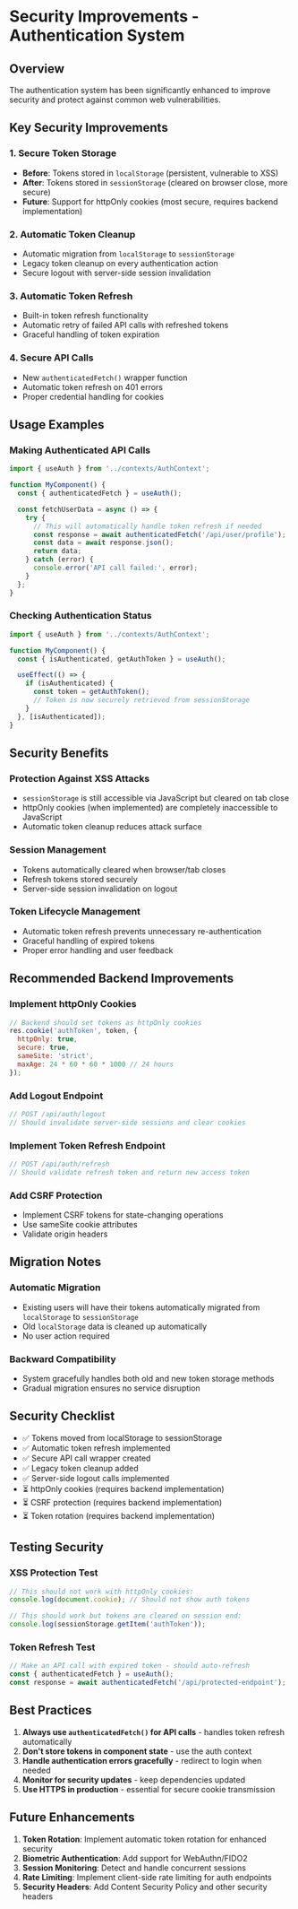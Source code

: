 # Security Improvements - Authentication System

## Overview
The authentication system has been significantly enhanced to improve security and protect against common web vulnerabilities.

## Key Security Improvements

### 1. Secure Token Storage
- **Before**: Tokens stored in `localStorage` (persistent, vulnerable to XSS)
- **After**: Tokens stored in `sessionStorage` (cleared on browser close, more secure)
- **Future**: Support for httpOnly cookies (most secure, requires backend implementation)

### 2. Automatic Token Cleanup
- Automatic migration from `localStorage` to `sessionStorage`
- Legacy token cleanup on every authentication action
- Secure logout with server-side session invalidation

### 3. Automatic Token Refresh
- Built-in token refresh functionality
- Automatic retry of failed API calls with refreshed tokens
- Graceful handling of token expiration

### 4. Secure API Calls
- New `authenticatedFetch()` wrapper function
- Automatic token refresh on 401 errors
- Proper credential handling for cookies

## Usage Examples

### Making Authenticated API Calls
```javascript
import { useAuth } from '../contexts/AuthContext';

function MyComponent() {
  const { authenticatedFetch } = useAuth();

  const fetchUserData = async () => {
    try {
      // This will automatically handle token refresh if needed
      const response = await authenticatedFetch('/api/user/profile');
      const data = await response.json();
      return data;
    } catch (error) {
      console.error('API call failed:', error);
    }
  };
}
```

### Checking Authentication Status
```javascript
import { useAuth } from '../contexts/AuthContext';

function MyComponent() {
  const { isAuthenticated, getAuthToken } = useAuth();

  useEffect(() => {
    if (isAuthenticated) {
      const token = getAuthToken();
      // Token is now securely retrieved from sessionStorage
    }
  }, [isAuthenticated]);
}
```

## Security Benefits

### Protection Against XSS Attacks
- `sessionStorage` is still accessible via JavaScript but cleared on tab close
- httpOnly cookies (when implemented) are completely inaccessible to JavaScript
- Automatic token cleanup reduces attack surface

### Session Management
- Tokens automatically cleared when browser/tab closes
- Refresh tokens stored securely
- Server-side session invalidation on logout

### Token Lifecycle Management
- Automatic token refresh prevents unnecessary re-authentication
- Graceful handling of expired tokens
- Proper error handling and user feedback

## Recommended Backend Improvements

### Implement httpOnly Cookies
```javascript
// Backend should set tokens as httpOnly cookies
res.cookie('authToken', token, {
  httpOnly: true,
  secure: true,
  sameSite: 'strict',
  maxAge: 24 * 60 * 60 * 1000 // 24 hours
});
```

### Add Logout Endpoint
```javascript
// POST /api/auth/logout
// Should invalidate server-side sessions and clear cookies
```

### Implement Token Refresh Endpoint
```javascript
// POST /api/auth/refresh
// Should validate refresh token and return new access token
```

### Add CSRF Protection
- Implement CSRF tokens for state-changing operations
- Use sameSite cookie attributes
- Validate origin headers

## Migration Notes

### Automatic Migration
- Existing users will have their tokens automatically migrated from `localStorage` to `sessionStorage`
- Old `localStorage` data is cleaned up automatically
- No user action required

### Backward Compatibility
- System gracefully handles both old and new token storage methods
- Gradual migration ensures no service disruption

## Security Checklist

- ✅ Tokens moved from localStorage to sessionStorage
- ✅ Automatic token refresh implemented
- ✅ Secure API call wrapper created
- ✅ Legacy token cleanup added
- ✅ Server-side logout calls implemented
- ⏳ httpOnly cookies (requires backend implementation)
- ⏳ CSRF protection (requires backend implementation)
- ⏳ Token rotation (requires backend implementation)

## Testing Security

### XSS Protection Test
```javascript
// This should not work with httpOnly cookies:
console.log(document.cookie); // Should not show auth tokens

// This should work but tokens are cleared on session end:
console.log(sessionStorage.getItem('authToken'));
```

### Token Refresh Test
```javascript
// Make an API call with expired token - should auto-refresh
const { authenticatedFetch } = useAuth();
const response = await authenticatedFetch('/api/protected-endpoint');
```

## Best Practices

1. **Always use `authenticatedFetch()` for API calls** - handles token refresh automatically
2. **Don't store tokens in component state** - use the auth context
3. **Handle authentication errors gracefully** - redirect to login when needed
4. **Monitor for security updates** - keep dependencies updated
5. **Use HTTPS in production** - essential for secure cookie transmission

## Future Enhancements

1. **Token Rotation**: Implement automatic token rotation for enhanced security
2. **Biometric Authentication**: Add support for WebAuthn/FIDO2
3. **Session Monitoring**: Detect and handle concurrent sessions
4. **Rate Limiting**: Implement client-side rate limiting for auth endpoints
5. **Security Headers**: Add Content Security Policy and other security headers
